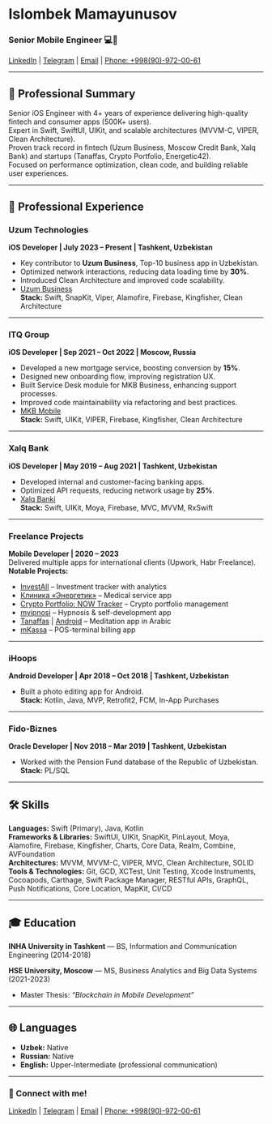 # Islombek Mamayunusov
### Senior Mobile Engineer 💻📱

[LinkedIn](https://www.linkedin.com/in/islom-mamayunusov-a69870205/) | [Telegram](https://t.me/Takhirovich_I) | [Email](mailto:i.takhirovich@gmail.com) | [Phone: +998(90)-972-00-61](tel:+998909720061)

---

## 📜 Professional Summary
Senior iOS Engineer with 4+ years of experience delivering high-quality fintech and consumer apps (500K+ users).  
Expert in Swift, SwiftUI, UIKit, and scalable architectures (MVVM-C, VIPER, Clean Architecture).  
Proven track record in fintech (Uzum Business, Moscow Credit Bank, Xalq Bank) and startups (Tanaffas, Crypto Portfolio, Energetic42).  
Focused on performance optimization, clean code, and building reliable user experiences.

---

## 💼 Professional Experience

### Uzum Technologies
**iOS Developer | July 2023 – Present | Tashkent, Uzbekistan**  
- Key contributor to **Uzum Business**, Top-10 business app in Uzbekistan.  
- Optimized network interactions, reducing data loading time by **30%**.  
- Introduced Clean Architecture and improved code scalability.  
- [Uzum Business](https://apps.apple.com/ru/app/uzum-business-kapitalbank/id1672721973)  
**Stack:** Swift, SnapKit, Viper, Alamofire, Firebase, Kingfisher, Clean Architecture  

---

### ITQ Group
**iOS Developer | Sep 2021 – Oct 2022 | Moscow, Russia**  
- Developed a new mortgage service, boosting conversion by **15%**.  
- Designed new onboarding flow, improving registration UX.  
- Built Service Desk module for MKB Business, enhancing support processes.  
- Improved code maintainability via refactoring and best practices.  
- [MKB Mobile](https://mkb.ru/mobile)  
**Stack:** Swift, UIKit, VIPER, Firebase, Kingfisher, Clean Architecture  

---

### Xalq Bank
**iOS Developer | May 2019 – Aug 2021 | Tashkent, Uzbekistan**  
- Developed internal and customer-facing banking apps.  
- Optimized API requests, reducing network usage by **25%**.  
- [Xalq Banki](https://apps.apple.com/uz/developer/аt-xalq-bank/id1255778154)  
**Stack:** Swift, UIKit, Moya, Firebase, MVC, MVVM, RxSwift  

---

### Freelance Projects
**Mobile Developer | 2020 – 2023**  
Delivered multiple apps for international clients (Upwork, Habr Freelance).  
**Notable Projects:**  
- [InvestAll](https://apps.apple.com/us/app/forescite-pro/id1567589436) – Investment tracker with analytics  
- [Клиника «Энергетик»](https://apps.apple.com/us/app/клиника-энергетик/id1568266071) – Medical service app  
- [Crypto Portfolio: NOW Tracker](https://apps.apple.com/ru/app/now-tracker-сrypto-portfolio/id1536924823) – Crypto portfolio management  
- [myipnosi](https://apps.apple.com/ru/app/myipnosi/id1496931849) – Hypnosis & self-development app  
- [Tanaffas](https://apps.apple.com/ru/app/tanaffas-تنف-س/id1509077753) | [Android](https://play.google.com/store/apps/details?id=uz.mit.tanaffas) – Meditation app in Arabic  
- [mKassa](https://www.mkassa.uz) – POS-terminal billing app  

---

### iHoops
**Android Developer | Apr 2018 – Oct 2018 | Tashkent, Uzbekistan**  
- Built a photo editing app for Android.  
**Stack:** Kotlin, Java, MVP, Retrofit2, FCM, In-App Purchases  

---

### Fido-Biznes
**Oracle Developer | Nov 2018 – Mar 2019 | Tashkent, Uzbekistan**  
- Worked with the Pension Fund database of the Republic of Uzbekistan.  
**Stack:** PL/SQL  

---

## 🛠 Skills
**Languages:** Swift (Primary), Java, Kotlin  
**Frameworks & Libraries:** SwiftUI, UIKit, SnapKit, PinLayout, Moya, Alamofire, Firebase, Kingfisher, Charts, Core Data, Realm, Combine, AVFoundation  
**Architectures:** MVVM, MVVM-C, VIPER, MVC, Clean Architecture, SOLID  
**Tools & Technologies:** Git, GCD, XCTest, Unit Testing, Xcode Instruments, Cocoapods, Carthage, Swift Package Manager, RESTful APIs, GraphQL, Push Notifications, Core Location, MapKit, CI/CD  

---

## 🎓 Education
**INHA University in Tashkent** — BS, Information and Communication Engineering (2014-2018)  

**HSE University, Moscow** — MS, Business Analytics and Big Data Systems (2021-2023)  
- Master Thesis: *“Blockchain in Mobile Development”*  

---

## 🌐 Languages
- **Uzbek:** Native  
- **Russian:** Native  
- **English:** Upper-Intermediate (professional communication)  

---

### 🌟 Connect with me!
[LinkedIn](https://www.linkedin.com/in/islom-mamayunusov-a69870205/) | [Telegram](https://t.me/Takhirovich_I) | [Email](mailto:i.takhirovich@gmail.com) | [Phone: +998(90)-972-00-61](tel:+998909720061)
